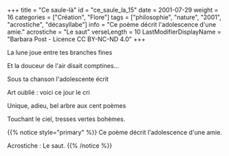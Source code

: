 +++
title = "Ce saule-là"
id = "ce_saule_la_15"
date = 2001-07-29
weight = 16
categories = ["Création", "Flore"]
tags = ["philosophie", "nature", "2001", "acrostiche", "décasyllabe"]
info = "Ce poème décrit l'adolescence d'une amie."
acrostiche = "Le saut"
verseLength = 10
LastModifierDisplayName = "Barbara Post - Licence CC BY-NC-ND 4.0"
+++

La lune joue entre tes branches fines

Et la douceur de l'air disait comptines...

Sous ta chanson l'adolescente écrit

Art oublié : voici ce jour le cri

Unique, adieu, bel arbre aux cent poèmes

Touchant le ciel, tresses vertes bohèmes.

{{% notice style="primary" %}}
Ce poème décrit l'adolescence d'une amie.

Acrostiche : Le saut.
{{% /notice %}}
